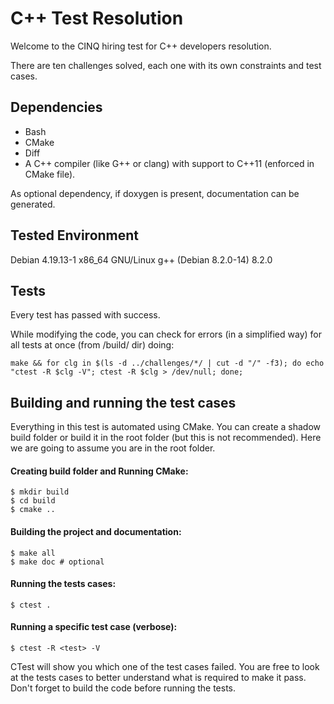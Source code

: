 # C++ Test Resolution

Welcome to the CINQ hiring test for C++ developers resolution.

There are ten challenges solved, each one with its own constraints and test cases.

## Dependencies

* Bash
* CMake
* Diff
* A C++ compiler (like G++ or clang) with support to C++11 (enforced in CMake file).

As optional dependency, if doxygen is present, documentation can be generated.

## Tested Environment
Debian 4.19.13-1 x86_64 GNU/Linux
g++ (Debian 8.2.0-14) 8.2.0

## Tests

Every test has passed with success.

While modifying the code, you can check for errors (in a simplified way) for all tests at once (from /build/ dir) doing:
```
make && for clg in $(ls -d ../challenges/*/ | cut -d "/" -f3); do echo "ctest -R $clg -V"; ctest -R $clg > /dev/null; done;
```

## Building and running the test cases

Everything in this test is automated using CMake.
You can create a shadow build folder or build it in the root folder (but this is not recommended).
Here we are going to assume you are in the root folder.

#### Creating build folder and Running CMake:

```
$ mkdir build
$ cd build
$ cmake ..
```

#### Building the project and documentation:

```
$ make all
$ make doc # optional
```

#### Running the tests cases:

```
$ ctest .
```

#### Running a specific test case (verbose):

```
$ ctest -R <test> -V
```

CTest will show you which one of the test cases failed. You are free to look at the tests cases to better understand what is required to make it pass. Don't forget to build the code before running the tests.
